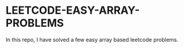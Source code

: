 # LEETCODE-EASY-ARRAY-PROBLEMS
In this repo, I have solved a few easy array based leetcode problems.
